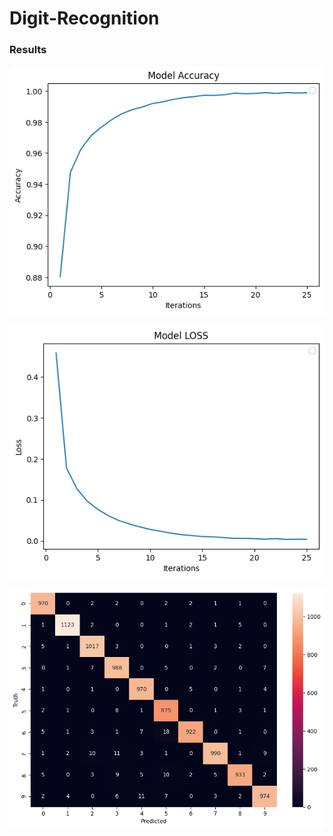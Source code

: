 # Digit-Recognition
### Results
![preview](./preview/accuracy.png)

![preview](./preview/loss.png)

![preview](./preview/heatMap.png)
